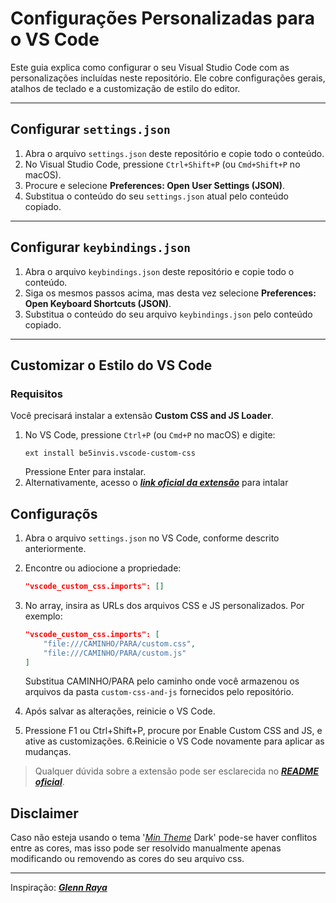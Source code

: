 # Configurações Personalizadas para o VS Code

Este guia explica como configurar o seu Visual Studio Code com as personalizações incluídas neste repositório. Ele cobre configurações gerais, atalhos de teclado e a customização de estilo do editor.

---

## Configurar `settings.json`

1. Abra o arquivo `settings.json` deste repositório e copie todo o conteúdo.
2. No Visual Studio Code, pressione `Ctrl+Shift+P` (ou `Cmd+Shift+P` no macOS).
3. Procure e selecione **Preferences: Open User Settings (JSON)**.
4. Substitua o conteúdo do seu `settings.json` atual pelo conteúdo copiado.

---

## Configurar `keybindings.json`

1. Abra o arquivo `keybindings.json` deste repositório e copie todo o conteúdo.
2. Siga os mesmos passos acima, mas desta vez selecione **Preferences: Open Keyboard Shortcuts (JSON)**.
3. Substitua o conteúdo do seu arquivo `keybindings.json` pelo conteúdo copiado.

---

## Customizar o Estilo do VS Code

### Requisitos
Você precisará instalar a extensão **Custom CSS and JS Loader**.

1. No VS Code, pressione `Ctrl+P` (ou `Cmd+P` no macOS) e digite:
   ```plaintext
   ext install be5invis.vscode-custom-css
   ```
   Pressione Enter para instalar.
2. Alternativamente, acesso o [***link oficial da extensão***](https://marketplace.visualstudio.com/items?itemName=be5invis.vscode-custom-css) para intalar

## Configuraçõs

1. Abra o arquivo `settings.json` no VS Code, conforme descrito anteriormente.
2. Encontre ou adiocione a propriedade:
    ```json
    "vscode_custom_css.imports": []
    ```
3. No array, insira as URLs dos arquivos CSS e JS personalizados. Por exemplo:
    ```json
    "vscode_custom_css.imports": [
        "file:///CAMINHO/PARA/custom.css",
        "file:///CAMINHO/PARA/custom.js"
    ]
    ```
    Substitua CAMINHO/PARA pelo caminho onde você armazenou os arquivos da pasta `custom-css-and-js` fornecidos pelo repositório.

4. Após salvar as alterações, reinicie o VS Code.
5. Pressione F1 ou Ctrl+Shift+P, procure por Enable Custom CSS and JS, e ative as customizações.
6.Reinicie o VS Code novamente para aplicar as mudanças.

> Qualquer dúvida sobre a extensão pode ser esclarecida no [***README oficial***](https://github.com/be5invis/vscode-custom-css/blob/master/README.md).

## Disclaimer

Caso não esteja usando o tema '[*Min Theme*](https://marketplace.visualstudio.com/items?itemName=miguelsolorio.min-theme) Dark' pode-se haver conflitos entre as cores, mas isso pode ser resolvido manualmente apenas modificando ou removendo as cores do seu arquivo css.

---

Inspiração: [***Glenn Raya***](https://www.youtube.com/watch?v=9_I0bySQoCs)

